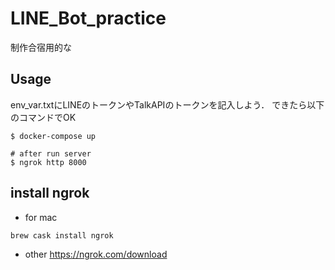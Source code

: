 # LINE_Bot_practice
制作合宿用的な

## Usage

env_var.txtにLINEのトークンやTalkAPIのトークンを記入しよう．
できたら以下のコマンドでOK

```
$ docker-compose up

# after run server
$ ngrok http 8000
```

## install ngrok


- for mac

```
brew cask install ngrok
```

- other
https://ngrok.com/download


